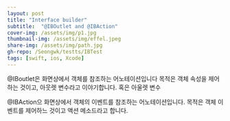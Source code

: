 ```yaml
---
layout: post
title: "Interface builder" 
subtitle:  "@IBOutlet and @IBAction"
cover-img: /assets/img/p1.jpg
thumbnail-img: /assets/img/effel.jpeg
share-img: /assets/img/path.jpg
gh-repo: /Seongwk/testts/IBTest
tags: [swift, ios, Xcode]
---
```


@IBoutlet은 화면상에서 객체를 참조하는 어노테이션입니다
목적은 객체 속성을 제어하는 것이고, 아웃렛 변수라고 이야기합니다. 혹은 아울렛 변수

@IBAction으 화면상에서 객체의 이벤트를 참조하는 어노테이션입니다.
목적은 객체 이벤트를 제어하느 것이고 액션 메소드라고 합니다.
